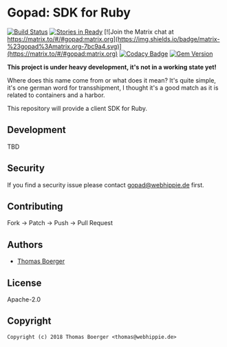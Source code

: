 # Gopad: SDK for Ruby

[![Build Status](http://github.dronehippie.de/api/badges/gopad/gopad-ruby/status.svg)](http://github.dronehippie.de/gopad/gopad-ruby)
[![Stories in Ready](https://badge.waffle.io/gopad/gopad-api.svg?label=ready&title=Ready)](http://waffle.io/gopad/gopad-api)
[![Join the Matrix chat at https://matrix.to/#/#gopad:matrix.org](https://img.shields.io/badge/matrix-%23gopad%3Amatrix.org-7bc9a4.svg)](https://matrix.to/#/#gopad:matrix.org)
[![Codacy Badge](https://api.codacy.com/project/badge/Grade/fab5a2b946e94e2ebed0af355fb1e0dc)](https://www.codacy.com/app/gopad/gopad-ruby?utm_source=github.com&amp;utm_medium=referral&amp;utm_content=gopad/gopad-ruby&amp;utm_campaign=Badge_Grade)
[![Gem Version](https://badge.fury.io/rb/gopad.svg)](https://badge.fury.io/rb/gopad)

**This project is under heavy development, it's not in a working state yet!**

Where does this name come from or what does it mean? It's quite simple, it's one german word for transshipment, I thought it's a good match as it is related to containers and a harbor.

This repository will provide a client SDK for Ruby.


## Development

TBD


## Security

If you find a security issue please contact gopad@webhippie.de first.


## Contributing

Fork -> Patch -> Push -> Pull Request


## Authors

* [Thomas Boerger](https://github.com/tboerger)


## License

Apache-2.0


## Copyright

```
Copyright (c) 2018 Thomas Boerger <thomas@webhippie.de>
```
